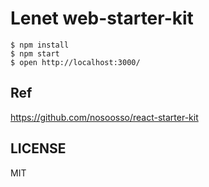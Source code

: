 # Lenet web-starter-kit

```
$ npm install
$ npm start
$ open http://localhost:3000/
```

## Ref

https://github.com/nosoosso/react-starter-kit

## LICENSE

MIT
